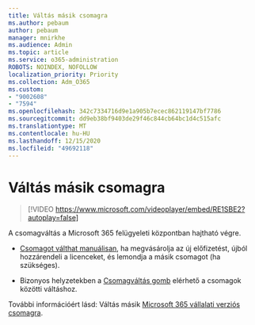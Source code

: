 ```yaml
---
title: Váltás másik csomagra
ms.author: pebaum
author: pebaum
manager: mnirkhe
ms.audience: Admin
ms.topic: article
ms.service: o365-administration
ROBOTS: NOINDEX, NOFOLLOW
localization_priority: Priority
ms.collection: Adm_O365
ms.custom:
- "9002608"
- "7594"
ms.openlocfilehash: 342c7334716d9e1a905b7ecec862119147bf7786
ms.sourcegitcommit: dd9eb38bf9403de29f46c844cb64bc1d4c515afc
ms.translationtype: MT
ms.contentlocale: hu-HU
ms.lasthandoff: 12/15/2020
ms.locfileid: "49692118"
---
```

# <a name="switch-to-a-different-plan"></a>Váltás másik csomagra

> [!VIDEO https://www.microsoft.com/videoplayer/embed/RE1SBE2?autoplay=false]

A csomagváltás a Microsoft 365 felügyeleti központban hajtható végre.

- [Csomagot válthat manuálisan](https://docs.microsoft.com/microsoft-365/commerce/subscriptions/switch-plans-manually), ha megvásárolja az új előfizetést, újból hozzárendeli a licenceket, és lemondja a másik csomagot (ha szükséges).

- Bizonyos helyzetekben a [Csomagváltás gomb](https://docs.microsoft.com/microsoft-365/commerce/subscriptions/switch-to-a-different-plan#use-the-switch-plans-button) elérhető a csomagok közötti váltáshoz.

További információért lásd: Váltás másik [ Microsoft 365 vállalati verziós csomagra](https://docs.microsoft.com/microsoft-365/commerce/subscriptions/switch-to-a-different-plan).
